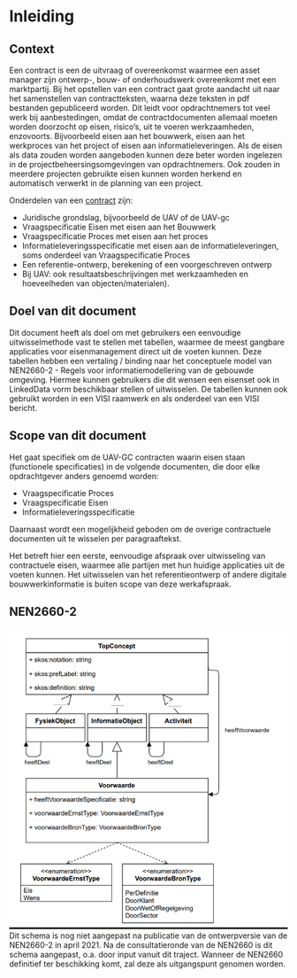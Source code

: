 # Inleiding


## Context

Een contract is een de uitvraag of overeenkomst waarmee een asset manager zijn ontwerp-, bouw- of onderhoudswerk overeenkomt met een marktpartij. Bij het opstellen van een contract gaat grote aandacht uit naar het samenstellen van contractteksten, waarna deze teksten in pdf bestanden gepubliceerd worden. Dit leidt voor opdrachtnemers tot veel werk bij aanbestedingen, omdat de contractdocumenten allemaal moeten worden doorzocht op eisen, risico’s, uit te voeren werkzaamheden, enzovoorts. Bijvoorbeeld eisen aan het bouwwerk, eisen aan het werkproces van het project of eisen aan informatieleveringen. Als de eisen als data zouden worden aangeboden kunnen deze beter worden ingelezen in de projectbeheersingsomgevingen van opdrachtnemers. Ook zouden in meerdere projecten gebruikte eisen kunnen worden herkend en automatisch verwerkt in de planning van een project.

Onderdelen van een [contract](https://bimloket.github.io/COINS-3.0-Contract-als-data/#dfn-contract) zijn: 
* Juridische grondslag, bijvoorbeeld de UAV of de UAV-gc
* Vraagspecificatie Eisen met eisen aan het Bouwwerk
* Vraagspecificatie Proces met eisen aan het proces
* Informatieleveringsspecificatie met eisen aan de informatieleveringen, soms onderdeel van Vraagspecificatie Proces
* Een referentie-ontwerp, berekening of een voorgeschreven ontwerp
* Bij UAV: ook resultaatsbeschrijvingen met werkzaamheden en hoeveelheden van objecten/materialen). 


## Doel van dit document

Dit document heeft als doel om met gebruikers een eenvoudige uitwisselmethode vast te stellen met tabellen, waarmee de meest gangbare applicaties voor eisenmanagement direct uit de voeten kunnen. Deze tabellen hebben een vertaling / binding naar het conceptuele model van NEN2660-2 - Regels voor informatiemodellering van de gebouwde omgeving. Hiermee kunnen gebruikers die dit wensen een eisenset ook in LinkedData vorm beschikbaar stellen of uitwisselen. De tabellen kunnen ook gebruikt worden in een VISI raamwerk en als onderdeel van een VISI bericht.


## Scope van dit document

 Het gaat specifiek om de UAV-GC contracten waarin eisen staan (functionele specificaties) in de volgende documenten, die door elke opdrachtgever anders genoemd worden:
* Vraagspecificatie Proces
* Vraagspecificatie Eisen
* Informatieleveringsspecificatie

Daarnaast wordt een mogelijkheid geboden om de overige contractuele documenten uit te wisselen per paragraaftekst.

Het betreft hier een eerste, eenvoudige afspraak over uitwisseling van contractuele eisen, waarmee alle partijen met hun huidige applicaties uit de voeten kunnen.
Het uitwisselen van het referentieontwerp of andere digitale bouwwerkinformatie is buiten scope van deze werkafspraak.



## NEN2660-2

![UML Schema van een deel van de NEN2660-2 voor toepassing op uitwisseling van contractuele eisen](./media/NEN-2660-UML-Schema-ContractueleEisen.png "UML Schema van een deel van de NEN2660-2 voor toepassing op uitwisseling van contractuele eisen")
Dit schema is nog niet aangepast na publicatie van de ontwerpversie van de NEN2660-2 in april 2021. Na de consultatieronde van de NEN2660 is dit schema aangepast, o.a. door input vanuit dit traject. Wanneer de NEN2660 definitief ter beschikking komt, zal deze als uitgangspunt genomen worden.
